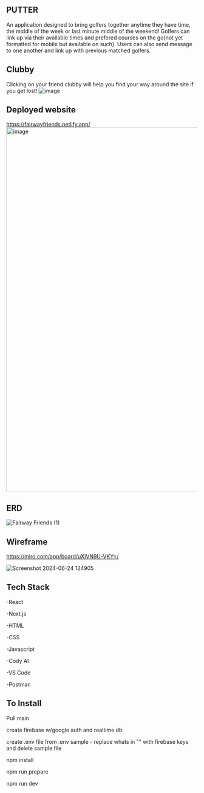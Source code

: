 ## PUTTER

An application designed to bring golfers together anytime they have time, the middle of the week or last minute middle of the weekend! Golfers can link up via their available times and prefered courses on the go(not yet formatted for mobile but available on such). Users can also send message to one another and link up with previous matched golfers.

## Clubby 

Clicking on your friend clubby will help you find your way around the site if you get lost!
![image](https://github.com/user-attachments/assets/b19043f3-13ed-49bf-9d43-38775ec6ff93)


## Deployed website

https://fairwayfriends.netlify.app/
<img width="960" alt="image" src="https://github.com/user-attachments/assets/e1366ead-9a2e-475f-bcd5-dc3c92d89067">

## ERD

![Fairway Friends (1)](https://github.com/user-attachments/assets/08ea00e8-a033-40f9-911c-4fd93fbd09f1)



## Wireframe

https://miro.com/app/board/uXjVN9U-VKY=/

![Screenshot 2024-06-24 124905](https://github.com/bweatherby1/friends/assets/143454238/b4af40cc-33c5-4fb2-a216-8f97ba5f55fc)

## Tech Stack

-React

-Next.js

-HTML

-CSS

-Javascript

-Cody AI

-VS Code

-Postman
## To Install

Pull main

create firebase w/google auth and realtime db

create .env file from .env sample - replace whats in "" with firebase keys and delete sample file

npm install

npm run prepare

npm run dev

